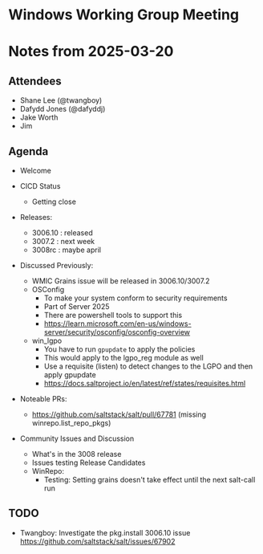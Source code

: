 # Windows Working Group Meeting
# Notes from 2025-03-20

## Attendees
- Shane Lee (@twangboy)
- Dafydd Jones (@dafyddj)
- Jake Worth
- Jim

## Agenda
- Welcome
- CICD Status
  - Getting close
- Releases:
  - 3006.10 : released
  - 3007.2  : next week
  - 3008rc  : maybe april
- Discussed Previously:
  - WMIC Grains issue will be released in 3006.10/3007.2
  - OSConfig
    - To make your system conform to security requirements
    - Part of Server 2025
    - There are powershell tools to support this
    - https://learn.microsoft.com/en-us/windows-server/security/osconfig/osconfig-overview
  - win_lgpo
    - You have to run `gpupdate` to apply the policies
    - This would apply to the lgpo_reg module as well
    - Use a requisite (listen) to detect changes to the LGPO and then apply gpupdate
    - https://docs.saltproject.io/en/latest/ref/states/requisites.html
- Noteable PRs:
  - https://github.com/saltstack/salt/pull/67781 (missing winrepo.list_repo_pkgs)

- Community Issues and Discussion
  - What's in the 3008 release
  - Issues testing Release Candidates
  - WinRepo:
    - Testing: Setting grains doesn't take effect until the next salt-call run

## TODO
- Twangboy: Investigate the pkg.install 3006.10 issue
            https://github.com/saltstack/salt/issues/67902
